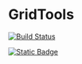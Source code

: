 # GridTools

[![Build Status](https://github.com/jeffzwe/GridTools.jl/actions/workflows/CI.yml/badge.svg?branch=main)](https://github.com/jeffzwe/GridTools.jl/actions/workflows/CI.yml?query=branch%3Amain)

[![Static Badge](https://img.shields.io/badge/Docs-blue)](https://jeffzwe.github.io/GridTools.jl/stable)
